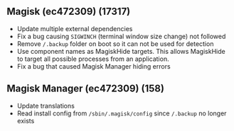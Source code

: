 ## Magisk (ec472309) (17317)
- Update multiple external dependencies
- Fix a bug causing `SIGWINCH` (terminal window size change) not followed
- Remove `/.backup` folder on boot so it can not be used for detection
- Use component names as MagiskHide targets. This allows MagiskHide to target all possible processes from an application.
- Fix a bug that caused Magisk Manager hiding errors

## Magisk Manager (ec472309) (158)
- Update translations
- Read install config from `/sbin/.magisk/config` since `/.backup` no longer exists
